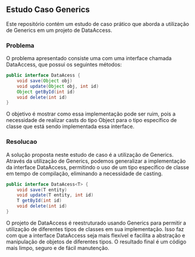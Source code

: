 ## Estudo Caso Generics

Este repositório contém um estudo de caso prático que aborda a utilização de Generics em um projeto de DataAccess.

### Problema

O problema apresentado consiste uma com uma interface chamada DataAccess, que possui os seguintes métodos:

```java
public interface DataAcess {
    void save(Object obj)
    void update(Object obj, int id)
    Object getById(int id)
    void delete(int id)
}
```
O objetivo é mostrar como essa implementação pode ser ruim, pois a necessidade de realizar casts do tipo Object para o tipo específico de classe que está sendo implementada essa interface.

### Resolucao

A solução proposta neste estudo de caso é a utilização de Generics. Através da utilização de Generics, podemos generalizar a implementação da interface DataAccess, permitindo o uso de um tipo específico de classe em tempo de compilação, eliminando a necessidade de casting.

```java
public interface DataAcess<T> {
    void save(T entity)
    void update(T entity, int id)
    T getById(int id)
    void delete(int id)
}
```

O projeto de DataAccess é reestruturado usando Generics para permitir a utilização de diferentes tipos de classes em sua implementação. Isso faz com que a interface DataAccess seja mais flexível e facilita a abstração e manipulação de objetos de diferentes tipos. O resultado final é um código mais limpo, seguro e de fácil manutenção.
